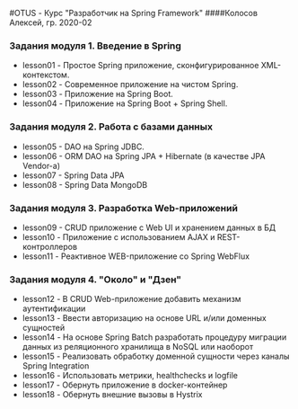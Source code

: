 #OTUS - Курс "Разработчик на Spring Framework"
####Колосов Алексей, гр. 2020-02

### Задания модуля 1. Введение в Spring
* lesson01 - Простое Spring приложение, сконфигурированное XML-контекстом.
* lesson02 - Современное приложение на чистом Spring.
* lesson03 - Приложение на Spring Boot.
* lesson04 - Приложение на Spring Boot + Spring Shell.
### Задания модуля 2. Работа с базами данных
* lesson05 - DAO на Spring JDBC.
* lesson06 - ORM DAO на Spring JPA + Hibernate (в качестве JPA Vendor-a)
* lesson07 - Spring Data JPA
* lesson08 - Spring Data MongoDB
### Задания модуля 3. Разработка Web-приложений
* lesson09 - CRUD приложение с Web UI и хранением данных в БД
* lesson10 - Приложение с использованием AJAX и REST-контроллеров
* lesson11 - Реактивное WEB-приложение со Spring WebFlux
### Задания модуля 4. "Около" и "Дзен"
* lesson12 - В CRUD Web-приложение добавить механизм аутентификации
* lesson13 - Ввести авторизацию на основе URL и/или доменных сущностей
* lesson14 - На основе Spring Batch разработать процедуру миграции данных из реляционного хранилища в NoSQL или наоборот
* lesson15 - Реализовать обработку доменной сущности через каналы Spring Integration
* lesson16 - Использовать метрики, healthchecks и logfile
* lesson17 - Обернуть приложение в docker-контейнер
* lesson18 - Обернуть внешние вызовы в Hystrix